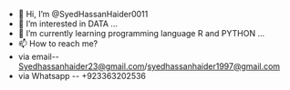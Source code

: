 - 👋 Hi, I’m @SyedHassanHaider0011
- 👀 I’m interested in DATA ...
- 🌱 I’m currently learning programming language R and PYTHON ...
- 📫 How to reach me?
-    via email--     Syedhassanhaider23@gmail.com/syedhassanhaider1997@gmail.com
-    via Whatsapp -- +923363202536  

<!---
SyedHassanHaider0011/SyedHassanHaider0011 is a ✨ special ✨ repository because its `README.md` (this file) appears on your GitHub profile.
You can click the Preview link to take a look at your changes.
--->
